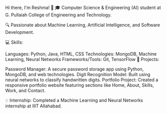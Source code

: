 Hi there, I'm Reshma! 👋
🎓 Computer Science & Engineering (AI) student at G. Pullaiah College of Engineering and Technology.

🔍 Passionate about Machine Learning, Artificial Intelligence, and Software Development.

💻 Skills:

Languages: Python, Java, HTML, CSS
Technologies: MongoDB, Machine Learning, Neural Networks
Frameworks/Tools: Git, TensorFlow
🚀 Projects:

Password Manager: A secure password storage app using Python, MongoDB, and web technologies.
Digit Recognition Model: Built using neural networks to classify handwritten digits.
Portfolio Project: Created a responsive portfolio website featuring sections like Home, About, Skills, Work, and Contact.

💡 Internship: Completed a Machine Learning and Neural Networks internship at IIIT Allahabad.
